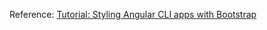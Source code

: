 Reference: [Tutorial: Styling Angular CLI apps with Bootstrap](https://medium.com/@beeman/tutorial-add-bootstrap-to-angular-cli-apps-b0a652f2eb2)